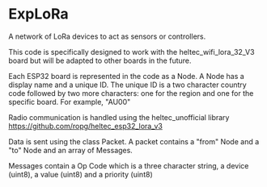 # ExpLoRa
A network of LoRa devices to act as sensors or controllers.

This code is specifically designed to work with the heltec_wifi_lora_32_V3 board
but will be adapted to other boards in the future.

Each ESP32 board is represented in the code as a Node. A Node has a display name
and a unique ID. The unique ID is a two character country code followed by two
more characters: one for the region and one for the specific board. For example, "AU00"

Radio communication is handled using the heltec_unofficial library https://github.com/ropg/heltec_esp32_lora_v3

Data is sent using the class Packet. A packet contains a "from" Node and a "to" Node and an array of
Messages.

Messages contain a Op Code which is a three character string, a device (uint8), a value (uint8) and a priority (uint8)


